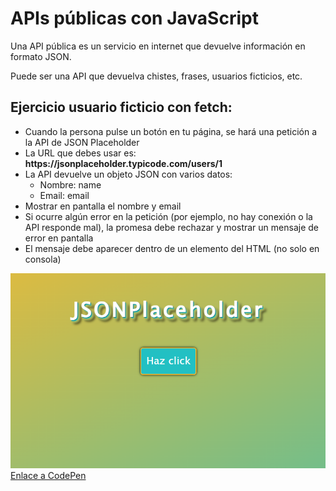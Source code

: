 <h1>APIs públicas con JavaScript</h1>

<p>Una API pública es un servicio en internet que devuelve información en formato JSON.</p>
<p>Puede ser una API que devuelva chistes, frases, usuarios ficticios, etc.</p>

<h2>Ejercicio usuario ficticio con fetch:</h2>

<ul>
    <li>Cuando la persona pulse un botón en tu página, se hará una petición a la API de JSON Placeholder</li>
    <li>La URL que debes usar es: <b>https://jsonplaceholder.typicode.com/users/1</b></li>
    <li>La API devuelve un objeto JSON con varios datos:
        <ul>
            <li>Nombre: name</li>
            <li>Email: email</li>
        </ul>
    </li>
    <li>Mostrar en pantalla el nombre y email</li>
    <li>Si ocurre algún error en la petición (por ejemplo, no hay conexión o la API responde mal), la promesa debe rechazar y mostrar un mensaje de error en pantalla</li>
    <li>El mensaje debe aparecer dentro de un elemento del HTML (no solo en consola)</li>
</ul>

<img src="miniatura.png" alt="Página para obtener un usuario ficticio">
<br>
<a href="https://codepen.io/loli-gf/pen/dPYQENd">Enlace a CodePen</a>